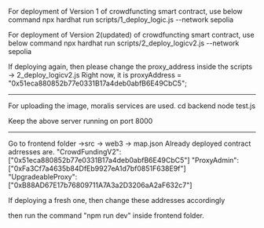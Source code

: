 For deployment of Version 1 of crowdfuncting smart contract, use below command
npx hardhat run scripts/1_deploy_logic.js --network sepolia


For deployment of Version 2(updated) of crowdfuncting smart contract, use below command
npx hardhat run scripts/2_deploy_logicv2.js --network sepolia


If deploying again, then please change the proxy_address inside the scripts -> 2_deploy_logicv2.js 
Right now, it is proxyAddress = "0x51eca880852b77e0331B17a4deb0abfB6E49CbC5";


-------------------------------------------------------------------------

For uploading the image, moralis services are used.
cd backend
node test.js

Keep the above server running on port 8000

-------------------------------------------------------------------------


Go to frontend folder ->src -> web3 -> map.json
Already deployed contract adrresses are.
  "CrowdFundingV2":["0x51eca880852b77e0331B17a4deb0abfB6E49CbC5"]
  "ProxyAdmin":["0xFa3Cf7a4635b84DfEb9927eA1d7bf0851F638E9f"]
  "UpgradeableProxy":["0xB88AD67E17b76809711A7A3a2D3206aA2aF632c7"]

If deploying a fresh one, then change these addresses accordingly

then run the command "npm run dev" inside frontend folder.
